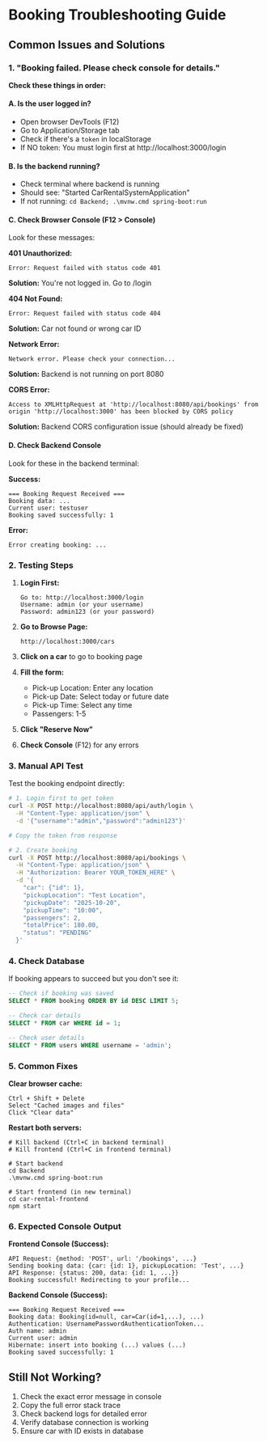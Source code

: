 # Booking Troubleshooting Guide

## Common Issues and Solutions

### 1. "Booking failed. Please check console for details."

**Check these things in order:**

#### A. Is the user logged in?
- Open browser DevTools (F12)
- Go to Application/Storage tab
- Check if there's a `token` in localStorage
- If NO token: You must login first at http://localhost:3000/login

#### B. Is the backend running?
- Check terminal where backend is running
- Should see: "Started CarRentalSystemApplication"
- If not running: `cd Backend; .\mvnw.cmd spring-boot:run`

#### C. Check Browser Console (F12 > Console)
Look for these messages:

**401 Unauthorized:**
```
Error: Request failed with status code 401
```
**Solution:** You're not logged in. Go to /login

**404 Not Found:**
```
Error: Request failed with status code 404
```
**Solution:** Car not found or wrong car ID

**Network Error:**
```
Network error. Please check your connection...
```
**Solution:** Backend is not running on port 8080

**CORS Error:**
```
Access to XMLHttpRequest at 'http://localhost:8080/api/bookings' from origin 'http://localhost:3000' has been blocked by CORS policy
```
**Solution:** Backend CORS configuration issue (should already be fixed)

#### D. Check Backend Console
Look for these in the backend terminal:

**Success:**
```
=== Booking Request Received ===
Booking data: ...
Current user: testuser
Booking saved successfully: 1
```

**Error:**
```
Error creating booking: ...
```

### 2. Testing Steps

1. **Login First:**
   ```
   Go to: http://localhost:3000/login
   Username: admin (or your username)
   Password: admin123 (or your password)
   ```

2. **Go to Browse Page:**
   ```
   http://localhost:3000/cars
   ```

3. **Click on a car** to go to booking page

4. **Fill the form:**
   - Pick-up Location: Enter any location
   - Pick-up Date: Select today or future date
   - Pick-up Time: Select any time
   - Passengers: 1-5

5. **Click "Reserve Now"**

6. **Check Console** (F12) for any errors

### 3. Manual API Test

Test the booking endpoint directly:

```bash
# 1. Login first to get token
curl -X POST http://localhost:8080/api/auth/login \
  -H "Content-Type: application/json" \
  -d '{"username":"admin","password":"admin123"}'

# Copy the token from response

# 2. Create booking
curl -X POST http://localhost:8080/api/bookings \
  -H "Content-Type: application/json" \
  -H "Authorization: Bearer YOUR_TOKEN_HERE" \
  -d '{
    "car": {"id": 1},
    "pickupLocation": "Test Location",
    "pickupDate": "2025-10-20",
    "pickupTime": "10:00",
    "passengers": 2,
    "totalPrice": 180.00,
    "status": "PENDING"
  }'
```

### 4. Check Database

If booking appears to succeed but you don't see it:

```sql
-- Check if booking was saved
SELECT * FROM booking ORDER BY id DESC LIMIT 5;

-- Check car details
SELECT * FROM car WHERE id = 1;

-- Check user details
SELECT * FROM users WHERE username = 'admin';
```

### 5. Common Fixes

**Clear browser cache:**
```
Ctrl + Shift + Delete
Select "Cached images and files"
Click "Clear data"
```

**Restart both servers:**
```
# Kill backend (Ctrl+C in backend terminal)
# Kill frontend (Ctrl+C in frontend terminal)

# Start backend
cd Backend
.\mvnw.cmd spring-boot:run

# Start frontend (in new terminal)
cd car-rental-frontend
npm start
```

### 6. Expected Console Output

**Frontend Console (Success):**
```
API Request: {method: 'POST', url: '/bookings', ...}
Sending booking data: {car: {id: 1}, pickupLocation: 'Test', ...}
API Response: {status: 200, data: {id: 1, ...}}
Booking successful! Redirecting to your profile...
```

**Backend Console (Success):**
```
=== Booking Request Received ===
Booking data: Booking(id=null, car=Car(id=1,...), ...)
Authentication: UsernamePasswordAuthenticationToken...
Auth name: admin
Current user: admin
Hibernate: insert into booking (...) values (...)
Booking saved successfully: 1
```

## Still Not Working?

1. Check the exact error message in console
2. Copy the full error stack trace
3. Check backend logs for detailed error
4. Verify database connection is working
5. Ensure car with ID exists in database
